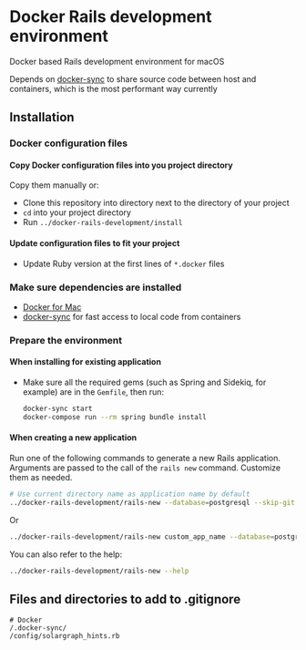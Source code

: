 # Docker Rails development environment

Docker based Rails development environment for macOS

Depends on [docker-sync](http://docker-sync.io) to share source code between host and containers, which is the most performant way currently

## Installation

### Docker configuration files

#### Copy Docker configuration files into you project directory

Copy them manually or:

* Clone this repository into directory next to the directory of your project
* `cd` into your project directory
* Run `../docker-rails-development/install`

#### Update configuration files to fit your project

* Update Ruby version at the first lines of `*.docker` files

### Make sure dependencies are installed

* [Docker for Mac](https://docs.docker.com/docker-for-mac/)
* [docker-sync](http://docker-sync.io) for fast access to local code from containers

### Prepare the environment

#### When installing for existing application

* Make sure all the required gems (such as Spring and Sidekiq, for example) are in the `Gemfile`, then run:

  ```sh
  docker-sync start
  docker-compose run --rm spring bundle install
  ```

#### When creating a new application

Run one of the following commands to generate a new Rails application. Arguments are passed to the call of the `rails new` command. Customize them as needed.

```sh
# Use current directory name as application name by default
../docker-rails-development/rails-new --database=postgresql --skip-git --skip-test
```

Or

```sh
../docker-rails-development/rails-new custom_app_name --database=postgresql --skip-git --skip-test
```

You can also refer to the help:

```sh
../docker-rails-development/rails-new --help
  ```

## Files and directories to add to .gitignore

```gitignore
# Docker
/.docker-sync/
/config/solargraph_hints.rb
```
